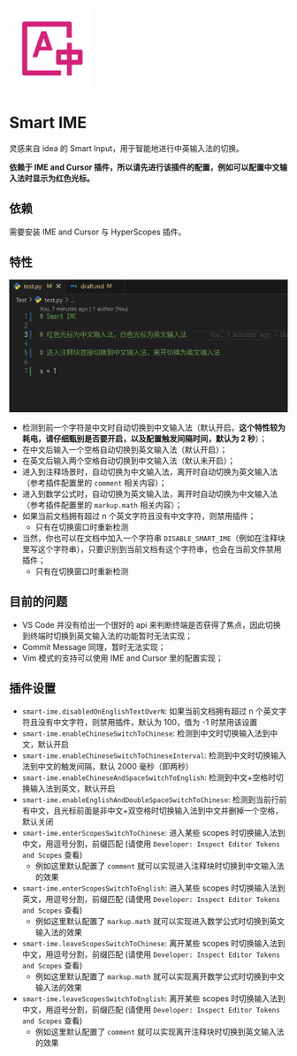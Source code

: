 ![](./icon.png)

# Smart IME

灵感来自 idea 的 Smart Input，用于智能地进行中英输入法的切换。

**依赖于 IME and Cursor 插件，所以请先进行该插件的配置，例如可以配置中文输入法时显示为红色光标。**

## 依赖

需要安装 IME and Cursor 与 HyperScopes 插件。

## 特性

![](./smart-ime.gif)

- 检测到前一个字符是中文时自动切换到中文输入法（默认开启，**这个特性较为耗电，请仔细甄别是否要开启，以及配置触发间隔时间，默认为 2 秒**）；
- 在中文后输入一个空格自动切换到英文输入法（默认开启）；
- 在英文后输入两个空格自动切换到中文输入法（默认未开启）；
- 进入到注释场景时，自动切换为中文输入法，离开时自动切换为英文输入法（参考插件配置里的 `comment` 相关内容）；
- 进入到数学公式时，自动切换为英文输入法，离开时自动切换为中文输入法（参考插件配置里的 `markup.math` 相关内容）；
- 如果当前文档拥有超过 n 个英文字符且没有中文字符，则禁用插件；
  - 只有在切换窗口时重新检测
- 当然，你也可以在文档中加入一个字符串 `DISABLE_SMART_IME`（例如在注释块里写这个字符串），只要识别到当前文档有这个字符串，也会在当前文件禁用插件；
  - 只有在切换窗口时重新检测

## 目前的问题

- VS Code 并没有给出一个很好的 api 来判断终端是否获得了焦点，因此切换到终端时切换到英文输入法的功能暂时无法实现；
- Commit Message 同理，暂时无法实现；
- Vim 模式的支持可以使用 IME and Cursor 里的配置实现；

## 插件设置

- `smart-ime.disabledOnEnglishTextOverN`: 如果当前文档拥有超过 n 个英文字符且没有中文字符，则禁用插件，默认为 100，值为 -1 时禁用该设置
- `smart-ime.enableChineseSwitchToChinese`: 检测到中文时切换输入法到中文，默认开启
- `smart-ime.enableChineseSwitchToChineseInterval`: 检测到中文时切换输入法到中文的触发间隔，默认 2000 毫秒（即两秒）
- `smart-ime.enableChineseAndSpaceSwitchToEnglish`: 检测到中文+空格时切换输入法到英文，默认开启
- `smart-ime.enableEnglishAndDoubleSpaceSwitchToChinese`: 检测到当前行前有中文，且光标前面是非中文+双空格时切换输入法到中文并删掉一个空格，默认关闭
- `smart-ime.enterScopesSwitchToChinese`: 进入某些 scopes 时切换输入法到中文，用逗号分割，前缀匹配 (请使用 `Developer: Inspect Editor Tokens and Scopes` 查看)
  - 例如这里默认配置了 `comment` 就可以实现进入注释块时切换到中文输入法的效果
- `smart-ime.enterScopesSwitchToEnglish`: 进入某些 scopes 时切换输入法到英文，用逗号分割，前缀匹配 (请使用 `Developer: Inspect Editor Tokens and Scopes` 查看)
  - 例如这里默认配置了 `markup.math` 就可以实现进入数学公式时切换到英文输入法的效果
- `smart-ime.leaveScopesSwitchToChinese`: 离开某些 scopes 时切换输入法到中文，用逗号分割，前缀匹配 (请使用 `Developer: Inspect Editor Tokens and Scopes` 查看)
  - 例如这里默认配置了 `markup.math` 就可以实现离开数学公式时切换到中文输入法的效果
- `smart-ime.leaveScopesSwitchToEnglish`: 离开某些 scopes 时切换输入法到中文，用逗号分割，前缀匹配 (请使用 `Developer: Inspect Editor Tokens and Scopes` 查看)
  - 例如这里默认配置了 `comment` 就可以实现离开注释块时切换到英文输入法的效果
